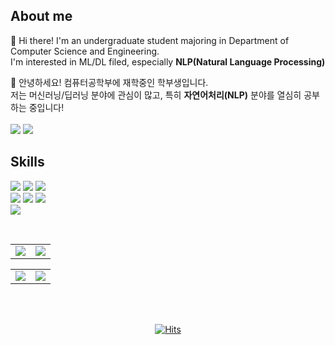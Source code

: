 ## About me
👋 Hi there! I'm an undergraduate student majoring in Department of Computer Science and Engineering.  
I'm interested in ML/DL filed, especially **NLP(Natural Language Processing)**  

👋 안녕하세요! 컴퓨터공학부에 재학중인 학부생입니다.  
저는 머신러닝/딥러닝 분야에 관심이 많고, 특히 **자연어처리(NLP)** 분야를 열심히 공부하는 중입니다!  
<br>
<a href="https://seokii.tistory.com/" target="_blank"><img src="https://img.shields.io/badge/Blog-000000?style=flat&logo=Tistory&logoColor=white"/></a> <img src="https://img.shields.io/badge/dev.seokii@gmail.com-EA4335?style=flat&logo=Gmail&logoColor=white"/> 

## Skills
<img src="https://img.shields.io/badge/Python-3776AB?style=flat&logo=Python&logoColor=white"/> <img src="https://img.shields.io/badge/Tensorflow-FF6F00?style=flat&logo=Tensorflow&logoColor=white"/>
<img src="https://img.shields.io/badge/PyTorch-EE4C2C?style=flat&logo=PyTorch&logoColor=white"/>  
<img src="https://img.shields.io/badge/Django-092E20?style=flat&logo=Django&logoColor=white"/> <img src="https://img.shields.io/badge/Flask-000000?style=flat&logo=Flask&logoColor=white"/> <img src="https://img.shields.io/badge/FastAPI-009688?style=flat&logo=FastAPI&logoColor=white"/>  
<img src="https://img.shields.io/badge/PostgreSQL-4169E1?style=flat&logo=PostgreSQL&logoColor=white"/>

<br>

<table><tr><td valign="top" width="50%">
<img src="https://github-readme-stats.vercel.app/api?username=Seokii&show_icons=true&theme=swift"/>
</td>
<td valign="top" width="60%">
<img src="https://github-readme-stats.vercel.app/api/top-langs/?username=Seokii&hide_border=true&layout=compact&theme=swift"/>
</td></tr>
</table>

<table><tr><td valign="top" width="50%">
<img src="http://mazassumnida.wtf/api/v2/generate_badge?boj=sms09075"/>  
</td>
<td valign="top" width="50%">
<img src="http://mazandi.herokuapp.com/api?handle=sms09075&theme=warm"/>
</td></tr>
</table>
<br><br>

<div align=center>

[![Hits](https://hits.seeyoufarm.com/api/count/incr/badge.svg?url=https%3A%2F%2Fgithub.com%2FSeokii&count_bg=%2379C83D&title_bg=%23555555&icon=&icon_color=%23E7E7E7&title=visit&edge_flat=false)](https://hits.seeyoufarm.com)

</div>

